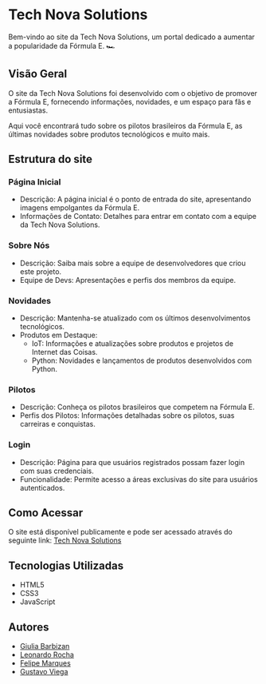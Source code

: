 # Tech Nova Solutions
Bem-vindo ao site da Tech Nova Solutions, um portal dedicado a aumentar a popularidade da Fórmula E. 🏎️

## Visão Geral
O site da Tech Nova Solutions foi desenvolvido com o objetivo de promover a Fórmula E, fornecendo informações, novidades, e um espaço para fãs e entusiastas. 

Aqui você encontrará tudo sobre os pilotos brasileiros da Fórmula E, as últimas novidades sobre produtos tecnológicos e muito mais.

## Estrutura do site

### Página Inicial
  - Descrição: A página inicial é o ponto de entrada do site, apresentando imagens empolgantes da Fórmula E.
  - Informações de Contato: Detalhes para entrar em contato com a equipe da Tech Nova Solutions.
### Sobre Nós
  - Descrição: Saiba mais sobre a equipe de desenvolvedores que criou este projeto.
  - Equipe de Devs: Apresentações e perfis dos membros da equipe.
### Novidades
  - Descrição: Mantenha-se atualizado com os últimos desenvolvimentos tecnológicos.
  - Produtos em Destaque:
    - IoT: Informações e atualizações sobre produtos e projetos de Internet das Coisas.
    - Python: Novidades e lançamentos de produtos desenvolvidos com Python.
### Pilotos
  - Descrição: Conheça os pilotos brasileiros que competem na Fórmula E.
  - Perfis dos Pilotos: Informações detalhadas sobre os pilotos, suas carreiras e conquistas.
### Login
  - Descrição: Página para que usuários registrados possam fazer login com suas credenciais.
  - Funcionalidade: Permite acesso a áreas exclusivas do site para usuários autenticados.

## Como Acessar
O site está disponível publicamente e pode ser acessado através do seguinte link: [Tech Nova Solutions](https://tech-nova-solutions.github.io/webdev_challenge/)
## Tecnologias Utilizadas
- HTML5
- CSS3
- JavaScript
## Autores
- [Giulia Barbizan](https://github.com/Giulia-Rocha)
- [Leonardo Rocha](https://github.com/leonardorscarpitta)
- [Felipe Marques](https://github.com/FelipeMarquesdeOliveira)
- [Gustavo Viega](https://github.com/Vieg4)

